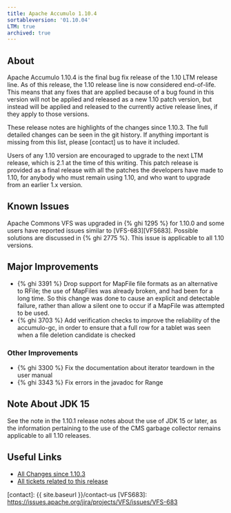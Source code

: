 ```yaml
---
title: Apache Accumulo 1.10.4
sortableversion: '01.10.04'
LTM: true
archived: true
---
```


## About

Apache Accumulo 1.10.4 is the final bug fix release of the 1.10 LTM release
line. As of this release, the 1.10 release line is now considered end-of-life.
This means that any fixes that are applied because of a bug found in this
version will not be applied and released as a new 1.10 patch version, but
instead will be applied and released to the currently active release lines, if
they apply to those versions.

These release notes are highlights of the changes since 1.10.3. The full
detailed changes can be seen in the git history. If anything important is
missing from this list, please [contact] us to have it included.

Users of any 1.10 version are encouraged to upgrade to the next LTM release,
which is 2.1 at the time of this writing. This patch release is provided as a
final release with all the patches the developers have made to 1.10, for
anybody who must remain using 1.10, and who want to upgrade from an earlier 1.x
version.

## Known Issues

Apache Commons VFS was upgraded in {% ghi 1295 %} for 1.10.0 and some users have reported
issues similar to [VFS-683][VFS683]. Possible solutions are discussed in {% ghi 2775 %}.
This issue is applicable to all 1.10 versions.

## Major Improvements

* {% ghi 3391 %} Drop support for MapFile file formats as an alternative to
  RFile; the use of MapFiles was already broken, and had been for a long time.
  So this change was done to cause an explicit and detectable failure, rather
  than allow a silent one to occur if a MapFile was attempted to be used.
* {% ghi 3703 %} Add verification checks to improve the reliability of the
  accumulo-gc, in order to ensure that a full row for a tablet was seen when a
  file deletion candidate is checked

### Other Improvements

* {% ghi 3300 %} Fix the documentation about iterator teardown in the user manual
* {% ghi 3343 %} Fix errors in the javadoc for Range

## Note About JDK 15

See the note in the 1.10.1 release notes about the use of JDK 15 or later, as
the information pertaining to the use of the CMS garbage collector remains
applicable to all 1.10 releases.

## Useful Links

* [All Changes since 1.10.3][all-changes]
* [All tickets related to this release][milestone]


[milestone]: https://github.com/apache/accumulo/milestone/11
[all-changes]: https://github.com/apache/accumulo/compare/rel/1.10.3...apache:rel/1.10.4
[contact]: {{ site.baseurl }}/contact-us
[VFS683]: https://issues.apache.org/jira/projects/VFS/issues/VFS-683
